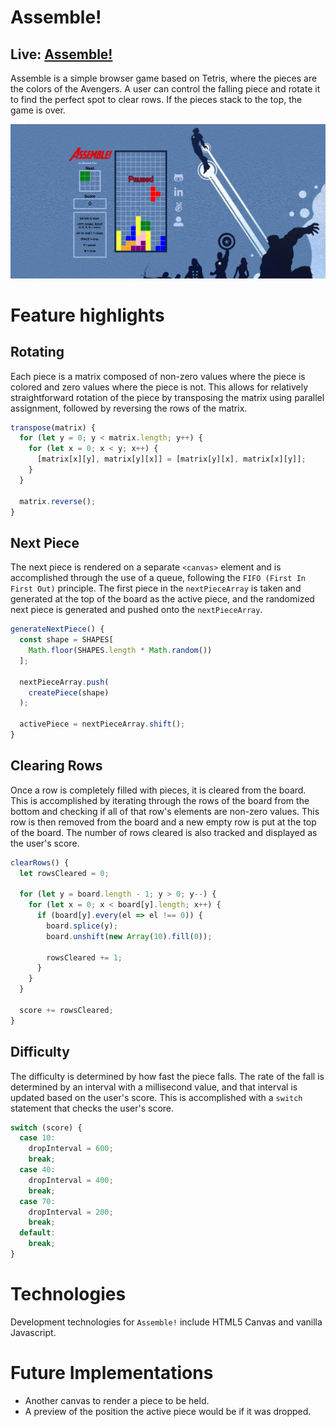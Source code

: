 # Assemble!

## Live: [Assemble!](https://michaelhcho.com/Assemble/ "Assemble")

Assemble is a simple browser game based on Tetris, where the pieces are the colors of the Avengers. A user can control the falling piece and rotate it to find the perfect spot to clear rows. If the pieces stack to the top, the game is over.

![](./app/assets/images/assemble-ss.png)

# Feature highlights

## Rotating

Each piece is a matrix composed of non-zero values where the piece is colored and zero values where the piece is not. This allows for relatively straightforward rotation of the piece by transposing the matrix using parallel assignment, followed by reversing the rows of the matrix.

```javascript
transpose(matrix) {
  for (let y = 0; y < matrix.length; y++) {
    for (let x = 0; x < y; x++) {
      [matrix[x][y], matrix[y][x]] = [matrix[y][x], matrix[x][y]];
    }
  }

  matrix.reverse();
}
```

## Next Piece

The next piece is rendered on a separate `<canvas>` element and is accomplished through the use of a queue, following the `FIFO (First In First Out)` principle. The first piece in the `nextPieceArray` is taken and generated at the top of the board as the active piece, and the randomized next piece is generated and pushed onto the `nextPieceArray`.

```javascript
generateNextPiece() {
  const shape = SHAPES[
    Math.floor(SHAPES.length * Math.random())
  ];

  nextPieceArray.push(
    createPiece(shape)
  );

  activePiece = nextPieceArray.shift();
}
```

## Clearing Rows

Once a row is completely filled with pieces, it is cleared from the board. This is accomplished by iterating through the rows of the board from the bottom and checking if all of that row's elements are non-zero values. This row is then removed from the board and a new empty row is put at the top of the board. The number of rows cleared is also tracked and displayed as the user's score.

```javascript
clearRows() {
  let rowsCleared = 0;

  for (let y = board.length - 1; y > 0; y--) {
    for (let x = 0; x < board[y].length; x++) {
      if (board[y].every(el => el !== 0)) {
        board.splice(y);
        board.unshift(new Array(10).fill(0));

        rowsCleared += 1;
      }
    }
  }

  score += rowsCleared;
}
```

## Difficulty

The difficulty is determined by how fast the piece falls. The rate of the fall is determined by an interval with a millisecond value, and that interval is updated based on the user's score. This is accomplished with a `switch` statement that checks the user's score.

```javascript
switch (score) {
  case 10:
    dropInterval = 600;
    break;
  case 40:
    dropInterval = 400;
    break;
  case 70:
    dropInterval = 200;
    break;
  default:
    break;
}
```

# Technologies

Development technologies for `Assemble!` include HTML5 Canvas and vanilla Javascript.

# Future Implementations

* Another canvas to render a piece to be held.
* A preview of the position the active piece would be if it was dropped.